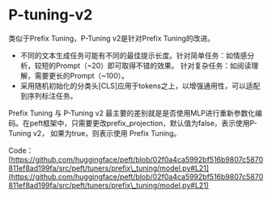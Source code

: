 # P-tuning-v2

类似于Prefix Tuning，P-Tuning v2是针对Prefix Tuning的改进。

* 不同的文本生成任务可能有不同的最佳提示长度。针对简单任务：如情感分析，较短的Prompt（\~20）即可取得不错的效果。 针对复杂任务：如阅读理解，需要更长的Prompt（\~100）。
* 采用随机初始化的分类头\[CLS]应用于tokens之上，以增强通用性，可以适配到序列标注任务。

Prefix Tuning 与 P-Tuning v2 最主要的差别就是是否使用MLP进行重新参数化编码。在peft框架中，只需要更改prefix\_projection，默认值为false，表示使用P-Tuning v2， 如果为true，则表示使用 Prefix Tuning。

Code：[https://github.com/huggingface/peft/blob/02f0a4ca5992bf516b9807c5870811ef8ad199fa/src/peft/tuners/prefix\_tuning/model.py#L21](https://github.com/huggingface/peft/blob/02f0a4ca5992bf516b9807c5870811ef8ad199fa/src/peft/tuners/prefix\_tuning/model.py#L21)
